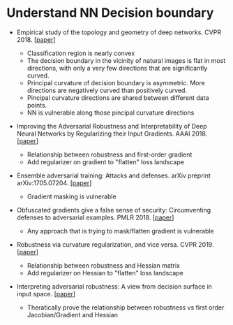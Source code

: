 
# Understand NN Decision boundary

- Empirical study of the topology and geometry of deep networks. CVPR 2018. [[paper](https://openaccess.thecvf.com/content_cvpr_2018/papers/Fawzi_Empirical_Study_of_CVPR_2018_paper.pdf)]
   - Classification region is nearly convex 
   - The decision boundary in the vicinity of natural images is flat in most directions, with only a very few directions that are significantly curved.
   - Principal curvature of decision boundary is asymmetric. More directions are negatively curved than positively curved.
   - Pincipal curvature directions are shared between different data points.
   - NN is vulnerable along those pincipal curvature directions


- Improving the Adversarial Robustness and Interpretability of Deep Neural Networks by Regularizing their Input Gradients. AAAI 2018. [[paper](https://arxiv.org/pdf/1711.09404.pdf)]
   - Relationship between robustness and first-order gradient
   - Add regularizer on gradient to "flatten" loss landscape

- Ensemble adversarial training: Attacks and defenses. arXiv preprint arXiv:1705.07204. [[paper](https://arxiv.org/pdf/1705.07204.pdf%20http://arxiv.org/abs/1705.07204.pdf)]
   - Gradient masking is vulnerable
   
- Obfuscated gradients give a false sense of security: Circumventing defenses to adversarial examples. PMLR 2018. [[paper](http://proceedings.mlr.press/v80/athalye18a/athalye18a.pdf)]
   - Any approach that is trying to mask/flatten gradient is vulnerable
   
- Robustness via curvature regularization, and vice versa. CVPR 2019. [[paper](https://arxiv.org/pdf/1811.09716.pdf)]
   - Relationship between robustness and Hessian matrix
   - Add regularizer on Hessian to "flatten" loss landscape

- Interpreting adversarial robustness: A view from decision surface in input space. [[paper](https://arxiv.org/pdf/1810.00144.pdf)]
   - Theratically prove the relationship between robustness vs first order Jacobian/Gradient and Hessian 


